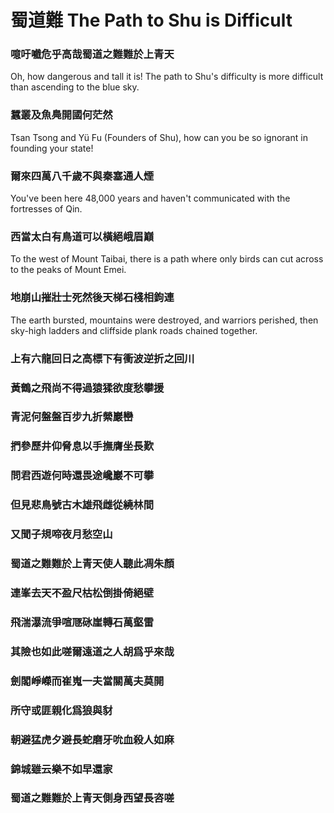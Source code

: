 # 蜀道難 The Path to Shu is Difficult

### 噫吁嚱危乎高哉蜀道之難難於上青天

Oh, how dangerous and tall it is! The path to Shu's difficulty is more difficult than ascending to the blue sky.

### 蠶叢及魚鳧開國何茫然

Tsan Tsong and Yü Fu (Founders of Shu), how can you be so ignorant in founding your state!

### 爾來四萬八千歲不與秦塞通人煙

You've been here 48,000 years and haven't communicated with the fortresses of Qin.

### 西當太白有鳥道可以橫絕峨眉巔

To the west of Mount Taibai, there is a path where only birds can cut across to the peaks of Mount Emei.

### 地崩山摧壯士死然後天梯石棧相鉤連

The earth bursted, mountains were destroyed, and warriors perished, then sky-high ladders and cliffside plank roads chained together.

### 上有六龍回日之高標下有衝波逆折之回川

### 黃鶴之飛尚不得過猿猱欲度愁攀援

### 青泥何盤盤百步九折縈巖巒

### 捫參歷井仰脅息以手撫膺坐長歎

### 問君西遊何時還畏途巉巖不可攀

### 但見悲鳥號古木雄飛雌從繞林間

### 又聞子規啼夜月愁空山

### 蜀道之難難於上青天使人聽此凋朱顏

### 連峯去天不盈尺枯松倒掛倚絕壁

### 飛湍瀑流爭喧豗砯崖轉石萬壑雷

### 其險也如此嗟爾遠道之人胡爲乎來哉

### 劍閣崢嶸而崔嵬一夫當關萬夫莫開

### 所守或匪親化爲狼與豺

### 朝避猛虎夕避長蛇磨牙吮血殺人如麻

### 錦城雖云樂不如早還家

### 蜀道之難難於上青天側身西望長咨嗟
